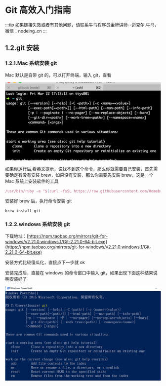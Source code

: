 # Git 高效入门指南

:::tip
如果链接失效或者有其他问题，请联系牛马程序员金牌讲师--迈克尔.牛马，微信：nodeing_cn
:::

## 1.2.git 安装

### 1.2.1.Mac 系统安装 git

Mac 默认是自带 git 的，可以打开终端，输入 git，查看

![](./img/2019-03-22-18-21-13.png)

如果你运行后,看英文提示，说找不到这个命令，那么你就需要自己安装，首先需要确定有没有安装 brew，如果没有安装，那么你需要先安装 brew，这是一个 Mac 系统上安装软件的工具

```js
/usr/bin/ruby -e "$(curl -fsSL https://raw.githubusercontent.com/Homebrew/install/master/install)"
```

安装好 brew 后，执行命令安装 git

```
brew install git
```

### 1.2.2.windows 系统安装 git

下载地址：[https://npm.taobao.org/mirrors/git-for-windows/v2.21.0.windows.1/Git-2.21.0-64-bit.exe](https://npm.taobao.org/mirrors/git-for-windows/v2.21.0.windows.1/Git-2.21.0-64-bit.exe)

安装方式比较傻瓜化，直接点下一步就 ok

安装完成后，直接在 windows 的命令窗口中输入 git，如果出现下面这种结果说明安装好了

![](./img/2019-03-22-21-07-33.png)

